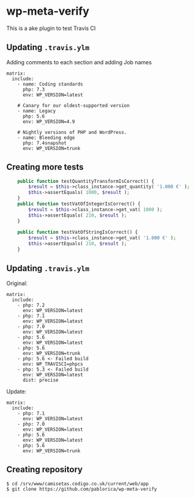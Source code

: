 
# wp-meta-verify
This is a ake plugin to test Travis CI


## Updating `.travis.ylm`
Adding comments to each section and adding Job names

```
matrix:
  include:
    - name: Coding standards
      php: 7.3
      env: WP_VERSION=latest

    # Canary for our oldest-supported version
    - name: Legacy
      php: 5.6
      env: WP_VERSION=4.9

    # Nightly versions of PHP and WordPress.
    - name: Bleeding edge
      php: 7.4snapshot
      env: WP_VERSION=trunk
``` 

## Creating more tests
```php
    public function testQuantityTransformIsCorrect() {
	    $result = $this->class_instance->get_quantity( '1.000 €' );
	    $this->assertEquals( 1000, $result );
	}
    public function testVatOfIntegerIsCorrect() {
	    $result = $this->class_instance->get_vat( 1000 );
	    $this->assertEquals( 210, $result );
	}
	  
	public function testVatOfStringIsCorrect() {
	    $result = $this->class_instance->get_vat( '1.000 €' );
	    $this->assertEquals( 210, $result );
	}
```
## Updating `.travis.ylm`

Original:

```
matrix:
  include:
    - php: 7.2
      env: WP_VERSION=latest
    - php: 7.1
      env: WP_VERSION=latest
    - php: 7.0
      env: WP_VERSION=latest
    - php: 5.6
      env: WP_VERSION=latest
    - php: 5.6
      env: WP_VERSION=trunk
    - php: 5.6 <- Failed build 
      env: WP_TRAVISCI=phpcs
    - php: 5.3 <- Failed build 
      env: WP_VERSION=latest
      dist: precise
``` 
Update:

```
matrix:
  include:
    - php: 7.1
      env: WP_VERSION=latest
    - php: 7.0
      env: WP_VERSION=latest
    - php: 5.6
      env: WP_VERSION=latest
    - php: 5.6
      env: WP_VERSION=trunk
``` 

## Creating repository
```console
$ cd /srv/www/camisetas.codigo.co.uk/current/web/app
$ git clone https://github.com/pablorica/wp-meta-verify
